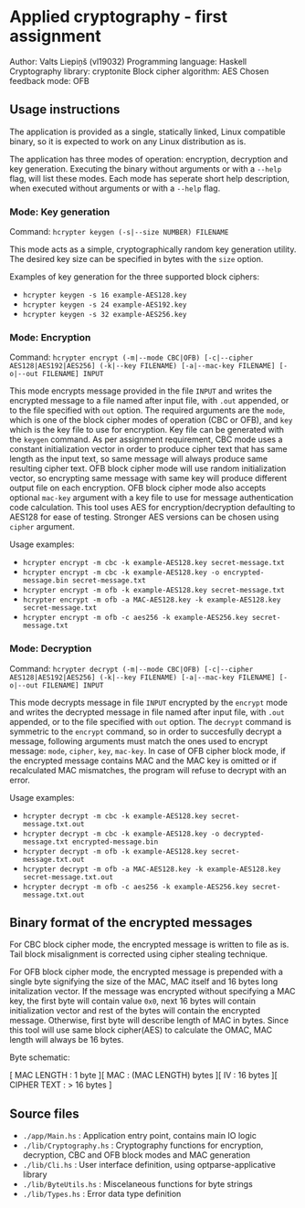 # Applied cryptography - first assignment

Author:                 Valts Liepiņš (vl19032)
Programming language:   Haskell
Cryptography library:   cryptonite
Block cipher algorithm: AES
Chosen feedback mode:   OFB

## Usage instructions

The application is provided as a single, statically linked, Linux compatible binary, so it is expected to work on any Linux distribution as is.

The application has three modes of operation: encryption, decryption and key generation.
Executing the binary without arguments or with a `--help` flag, will list these modes.
Each mode has seperate short help description, when executed without arguments or with a `--help` flag.

### Mode: Key generation

Command: `hcrypter keygen (-s|--size NUMBER) FILENAME`

This mode acts as a simple, cryptographically random key generation utility.
The desired key size can be specified in bytes with the `size` option.

Examples of key generation for the three supported block ciphers:

* `hcrypter keygen -s 16 example-AES128.key`
* `hcrypter keygen -s 24 example-AES192.key`
* `hcrypter keygen -s 32 example-AES256.key`

### Mode: Encryption

Command: `hcrypter encrypt (-m|--mode CBC|OFB) [-c|--cipher AES128|AES192|AES256] (-k|--key FILENAME) [-a|--mac-key FILENAME] [-o|--out FILENAME] INPUT`

This mode encrypts message provided in the file `INPUT` and writes the encrypted message to a file named after input file, with `.out` appended, or to the file specified with `out` option.
The required arguments are the `mode`, which is one of the block cipher modes of operation (CBC or OFB), and `key` which is the key file to use for encryption.
Key file can be generated with the `keygen` command.
As per assignment requirement, CBC mode uses a constant initialization vector in order to produce cipher text that has same length as the input text, so same message will always produce same resulting cipher text.
OFB block cipher mode will use random initialization vector, so encrypting same message with same key will produce different output file on each encryption.
OFB block cipher mode also accepts optional `mac-key` argument with a key file to use for message authentication code calculation.
This tool uses AES for encryption/decryption defaulting to AES128 for ease of testing.
Stronger AES versions can be chosen using `cipher` argument.

Usage examples:

* `hcrypter encrypt -m cbc -k example-AES128.key secret-message.txt`
* `hcrypter encrypt -m cbc -k example-AES128.key -o encrypted-message.bin secret-message.txt`
* `hcrypter encrypt -m ofb -k example-AES128.key secret-message.txt`
* `hcrypter encrypt -m ofb -a MAC-AES128.key -k example-AES128.key secret-message.txt`
* `hcrypter encrypt -m ofb -c aes256 -k example-AES256.key secret-message.txt`

### Mode: Decryption

Command: `hcrypter decrypt (-m|--mode CBC|OFB) [-c|--cipher AES128|AES192|AES256] (-k|--key FILENAME) [-a|--mac-key FILENAME] [-o|--out FILENAME] INPUT`

This mode decrypts message in file `INPUT` encrypted by the `encrypt` mode and writes the decrypted message in file named after input file, with `.out` appended, or to the file specified with `out` option.
The `decrypt` command is symmetric to the `encrypt` command, so in order to succesfully decrypt a message, following arguments must match the ones used to encrypt message: `mode`, `cipher`, `key`, `mac-key`.
In case of OFB cipher block mode, if the encrypted message contains MAC and the MAC key is omitted or if recalculated MAC mismatches, the program will refuse to decrypt with an error.

Usage examples:

* `hcrypter decrypt -m cbc -k example-AES128.key secret-message.txt.out`
* `hcrypter decrypt -m cbc -k example-AES128.key -o decrypted-message.txt encrypted-message.bin`
* `hcrypter decrypt -m ofb -k example-AES128.key secret-message.txt.out`
* `hcrypter decrypt -m ofb -a MAC-AES128.key -k example-AES128.key secret-message.txt.out`
* `hcrypter decrypt -m ofb -c aes256 -k example-AES256.key secret-message.txt.out`

## Binary format of the encrypted messages

For CBC block cipher mode, the encrypted message is written to file as is.
Tail block misalignment is corrected using cipher stealing technique.

For OFB block cipher mode, the encrypted message is prepended with a single byte signifying the size of the MAC, MAC itself and 16 bytes long initalization vector.
If the message was encrypted without specifying a MAC key, the first byte will contain value `0x0`, next 16 bytes will contain initialization vector and rest of the bytes will contain the encrypted message.
Otherwise, first byte will describe length of MAC in bytes.
Since this tool will use same block cipher(AES) to calculate the OMAC, MAC length will always be 16 bytes.

Byte schematic:

[ MAC LENGTH : 1 byte ][ MAC : (MAC LENGTH) bytes ][ IV : 16 bytes ][ CIPHER TEXT : > 16 bytes ]

## Source files

* `./app/Main.hs` : Application entry point, contains main IO logic
* `./lib/Cryptography.hs` : Cryptography functions for encryption, decryption, CBC and OFB block modes and MAC generation
* `./lib/Cli.hs`  : User interface definition, using optparse-applicative library
* `./lib/ByteUtils.hs` : Miscelaneous functions for byte strings
* `./lib/Types.hs` : Error data type definition
